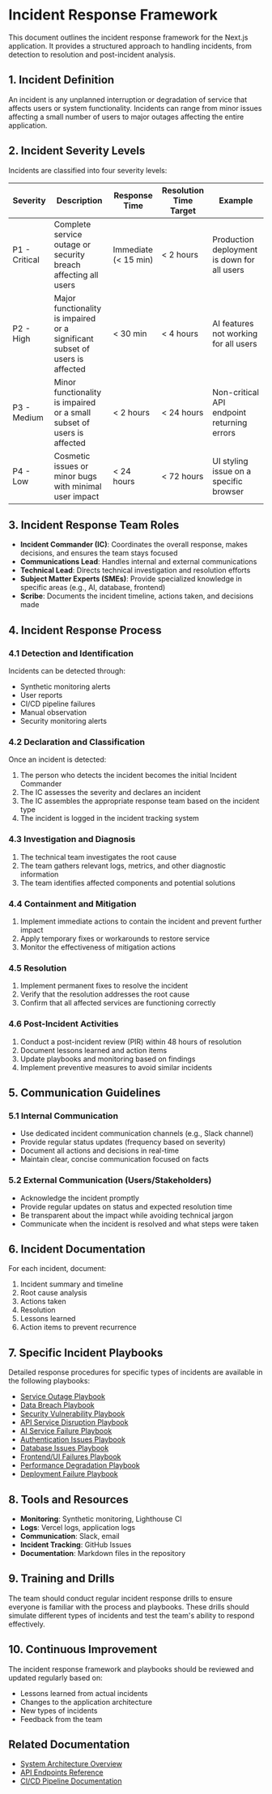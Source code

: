 # Incident Response Framework

This document outlines the incident response framework for the Next.js application. It provides a structured approach to handling incidents, from detection to resolution and post-incident analysis.

## 1. Incident Definition

An incident is any unplanned interruption or degradation of service that affects users or system functionality. Incidents can range from minor issues affecting a small number of users to major outages affecting the entire application.

## 2. Incident Severity Levels

Incidents are classified into four severity levels:

| Severity | Description | Response Time | Resolution Time Target | Example |
|----------|-------------|---------------|------------------------|---------|
| P1 - Critical | Complete service outage or security breach affecting all users | Immediate (< 15 min) | < 2 hours | Production deployment is down for all users |
| P2 - High | Major functionality is impaired or a significant subset of users is affected | < 30 min | < 4 hours | AI features not working for all users |
| P3 - Medium | Minor functionality is impaired or a small subset of users is affected | < 2 hours | < 24 hours | Non-critical API endpoint returning errors |
| P4 - Low | Cosmetic issues or minor bugs with minimal user impact | < 24 hours | < 72 hours | UI styling issue on a specific browser |

## 3. Incident Response Team Roles

- **Incident Commander (IC)**: Coordinates the overall response, makes decisions, and ensures the team stays focused
- **Communications Lead**: Handles internal and external communications
- **Technical Lead**: Directs technical investigation and resolution efforts
- **Subject Matter Experts (SMEs)**: Provide specialized knowledge in specific areas (e.g., AI, database, frontend)
- **Scribe**: Documents the incident timeline, actions taken, and decisions made

## 4. Incident Response Process

### 4.1 Detection and Identification

Incidents can be detected through:
- Synthetic monitoring alerts
- User reports
- CI/CD pipeline failures
- Manual observation
- Security monitoring alerts

### 4.2 Declaration and Classification

Once an incident is detected:
1. The person who detects the incident becomes the initial Incident Commander
2. The IC assesses the severity and declares an incident
3. The IC assembles the appropriate response team based on the incident type
4. The incident is logged in the incident tracking system

### 4.3 Investigation and Diagnosis

1. The technical team investigates the root cause
2. The team gathers relevant logs, metrics, and other diagnostic information
3. The team identifies affected components and potential solutions

### 4.4 Containment and Mitigation

1. Implement immediate actions to contain the incident and prevent further impact
2. Apply temporary fixes or workarounds to restore service
3. Monitor the effectiveness of mitigation actions

### 4.5 Resolution

1. Implement permanent fixes to resolve the incident
2. Verify that the resolution addresses the root cause
3. Confirm that all affected services are functioning correctly

### 4.6 Post-Incident Activities

1. Conduct a post-incident review (PIR) within 48 hours of resolution
2. Document lessons learned and action items
3. Update playbooks and monitoring based on findings
4. Implement preventive measures to avoid similar incidents

## 5. Communication Guidelines

### 5.1 Internal Communication

- Use dedicated incident communication channels (e.g., Slack channel)
- Provide regular status updates (frequency based on severity)
- Document all actions and decisions in real-time
- Maintain clear, concise communication focused on facts

### 5.2 External Communication (Users/Stakeholders)

- Acknowledge the incident promptly
- Provide regular updates on status and expected resolution time
- Be transparent about the impact while avoiding technical jargon
- Communicate when the incident is resolved and what steps were taken

## 6. Incident Documentation

For each incident, document:
1. Incident summary and timeline
2. Root cause analysis
3. Actions taken
4. Resolution
5. Lessons learned
6. Action items to prevent recurrence

## 7. Specific Incident Playbooks

Detailed response procedures for specific types of incidents are available in the following playbooks:

- [Service Outage Playbook](./service-outage.md)
- [Data Breach Playbook](./data-breach.md)
- [Security Vulnerability Playbook](./security-vulnerability.md)
- [API Service Disruption Playbook](./api-disruption-playbook.md)
- [AI Service Failure Playbook](./ai-service-playbook.md)
- [Authentication Issues Playbook](./authentication-playbook.md)
- [Database Issues Playbook](./database-playbook.md)
- [Frontend/UI Failures Playbook](./frontend-playbook.md)
- [Performance Degradation Playbook](./performance-playbook.md)
- [Deployment Failure Playbook](./deployment-playbook.md)

## 8. Tools and Resources

- **Monitoring**: Synthetic monitoring, Lighthouse CI
- **Logs**: Vercel logs, application logs
- **Communication**: Slack, email
- **Incident Tracking**: GitHub Issues
- **Documentation**: Markdown files in the repository

## 9. Training and Drills

The team should conduct regular incident response drills to ensure everyone is familiar with the process and playbooks. These drills should simulate different types of incidents and test the team's ability to respond effectively.

## 10. Continuous Improvement

The incident response framework and playbooks should be reviewed and updated regularly based on:
- Lessons learned from actual incidents
- Changes to the application architecture
- New types of incidents
- Feedback from the team

## Related Documentation

- [System Architecture Overview](../explanation/architecture-overview.md)
- [API Endpoints Reference](../reference/api-endpoints.md)
- [CI/CD Pipeline Documentation](../../.github/workflows/PIPELINE-DOCS.md)
